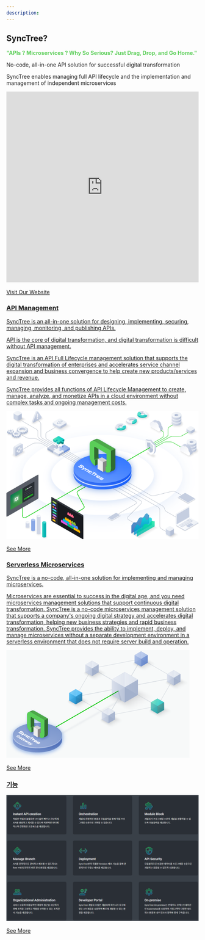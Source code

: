 ```yaml
---
description:
---
```


## SyncTree?

<span style="color:#5CCE59;font-weight:bold">"APIs ? Microservices ? Why So Serious? Just Drag, Drop, and Go Home."</span>

No-code, all-in-one API solution for successful digital transformation

SyncTree enables managing full API lifecycle and the implementation and management of independent microservices

<iframe
    src="https://synctree101.com/"
    name="synctree101"
    width="100%"
    height="500px"
    style="border:0 none"
    sandbox="allow-scripts allow-popups">
</iframe>
<p class='comment'><a href="https://synctree101.com" target="_blank">Visit Our Website</p>

### API Management

SyncTree is an all-in-one solution for designing, implementing, securing, managing, monitoring, and publishing APIs.

API is the core of digital transformation, and digital transformation is difficult without API management.

SyncTree is an API Full Lifecycle management solution that supports the digital transformation of enterprises and accelerates service channel expansion and business convergence to help create new products/services and revenue.

SyncTree provides all functions of API Lifecycle Management to create, manage, analyze, and monetize APIs in a cloud environment without complex tasks and ongoing management costs.

![](../assets/image%20%2837%29.png)

<p class='comment'><a href="https://synctree101.com/apiManagement.html" target="_blank">See More</p>

### Serverless Microservices

SyncTree is a no-code, all-in-one solution for implementing and managing microservices.

Microservices are essential to success in the digital age, and you need microservices management solutions that support continuous digital transformation. SyncTree is a no-code microservices management solution that supports a company's ongoing digital strategy and accelerates digital transformation, helping new business strategies and rapid business transformation. SyncTree provides the ability to implement, deploy, and manage microservices without a separate development environment in a serverless environment that does not require server build and operation.

![](../assets/image%20%2835%29.png)

<p class='comment'><a href="https://synctree101.com/microService.html" target="_blank">See More</p>

### 기능

![](../assets/image%20%2833%29.png)

<p class='comment'><a href="https://synctree101.com/features.html" target="_blank">See More</p>
